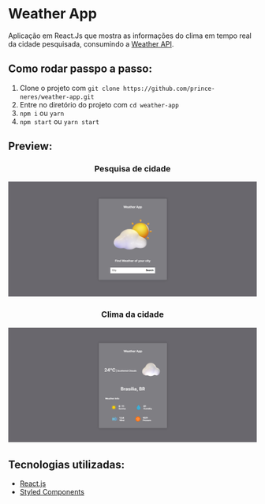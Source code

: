 # Weather App

Aplicação em React.Js que mostra as informações do clima em tempo real da cidade pesquisada, consumindo a [Weather API](https://openweathermap.org/api).

## Como rodar passpo a passo:
1. Clone o projeto com `git clone https://github.com/prince-neres/weather-app.git`
2. Entre no diretório do projeto com `cd weather-app`
3. `npm i` ou `yarn`
4. `npm start` ou `yarn start`

## Preview:
<h3 align="center">Pesquisa de cidade</h3>
<div align="center">
  <img src="public/previews/search-city-weather.png" >
</div>

<h3 align="center">Clima da cidade</h3>
<div align="center">
  <img src="public/previews/city-weather.png" >
</div>

## Tecnologias utilizadas:
* [React.js](https://pt-br.reactjs.org/)
* [Styled Components](https://styled-components.com/)
